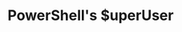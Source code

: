 # PowerShell's $uperUser
<!--
 ____                        _   _               
/ ___| _   _ _ __   ___ _ __| | | |___  ___ _ __ 
\___ \| | | | '_ \ / _ \ '__| | | / __|/ _ \ '__| Microsoft.Profile_profile.ps1
 ___) | |_| | |_) |  __/ |  | |_| \__ \  __/ |    v1.0 | 26th March 2023
|____/ \__,_| .__/ \___|_|   \___/|___/\___|_|   
            |_|                                  
---------------------------------------------------------
.SYNOPSIS
    Microsoft.Profile_profile

.DESCRIPTION
    This PowerShell Script comprises the index of all the functions and alias for the window terminal

    .PREREQUISITES
        -You must be running Windows 10 2004 (build >= 10.0.19041.0) or later to run Windows Terminal
        -You must enable Developer Mode in the Windows Settings app to locally install and run Windows Terminal (https://docs.microsoft.com/en-us/windows/uwp/get-started/enable-your-device-for-development)
        -You must have PowerShell 7 or later installed (https://github.com/PowerShell/PowerShell/releases/latest)
        -You must have at least VS 2022 installed (https://visualstudio.microsoft.com/downloads/)
        -You must install the .NET Framework Targeting Pack to build test projects (https://docs.microsoft.com/dotnet/framework/install/guide-for-developers#to-install-the-net-framework-developer-pack-or-targeting-pack)
        
.LINK
    - My Github Repository                  (https://github.com/SanjeevStephan/superuser)
    - Microsoft Windows Terminal Repository (https://github.com/microsoft/terminal)
    - PowerShell v7+                        (https://github.com/PowerShell/PowerShell/releases/latest)
    - PowerShell-7.3.3-win-x64.zip          (https://github.com/PowerShell/PowerShell/releases/download/v7.3.3/PowerShell-7.3.3-win-x64.zip)
.NOTES
    .AUTHOR
        -> Sanjeev_Stephan_Murmu

    .VERSION 
        -> 1.0 | 26th March 2023

    .PROFILE_MAIN 
        -> Microsoft.PowerShell_profile.ps1
        -> include.ps1
        -> README.md

    .SCRIPT
        -> profile_config.ps1
        -> profile_include.ps1
        -> profile_exec_script.ps1
        -> profile_function.ps1
        -> profile_getDependencies.ps1
        -> profile_getFunction.ps1
        -> profile_getJson.ps1
        -> profile_getPath.ps1
        -> profile_getScript.ps1

    .JSON
        -> dependencies.json
        -> directories.json
        -> functions.json
        -> include.json
        -> jsons.json
        -> scripts.json
        
     .DIRECTORY
        -> myfunctions
        -> myscripts
        -> mytest       

    .CONTAINS
        -> configuration
        -> dictionary
        -> dependencies        
        -> paths
        -> variables
        -> functions

    .FILE_TYPE
        -> powershell.ps1
        -> json_file.json
        -> markdown.md


#-------------------- Must Include Below File --------------------------------------#>
. "$HOME\Documents\PowerShell\include.ps1"
#-------------------- Functions {Read-Only}-------------------------------------

-->